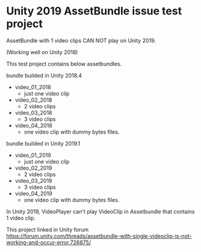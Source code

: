 # Unity 2019 AssetBundle issue test project

AssetBundle with 1 video clips CAN NOT play on Unity 2019.

(Working well on Unity 2018)

This test project contains below assetbundles.

bundle builded in Unity 2018.4

- video_01_2018
  - just one video clip
- video_02_2018
  - 2 video clips
- video_03_2018
  - 3 video clips
- video_04_2018
  - one video clip with dummy bytes files.

bundle builded in Unity 2019.1

- video_01_2019
   - just one video clip
- video_02_2019
   - 2 video clips
- video_03_2019
   - 3 video clips
- video_04_2019
   - one video clip with dummy bytes files.

In Unity 2019, VideoPlayer can't play VideoClip in Assetbundle that contains 1 video clip.

This project linked in Unity forum
https://forum.unity.com/threads/assetbundle-with-single-videoclip-is-not-working-and-occur-error.726875/
